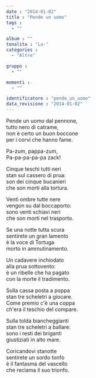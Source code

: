 ```yaml
---
date : "2014-01-02"
title : "Pende un uomo"
tags : 
  - ""

album : ""
tonalita : "La-"
categories : 
  - "Altre"

gruppo : 
  - ""

momenti : 
  - ""

identificatore : "pende_un_uomo"
data_revisione : "2014-01-02"
---
```

  
  
Pende un uomo dal pennone,  
tutto nero di catrame,  
non è certo un buon boccone  
per i corvi che hanno fame.  
  
  
Pa-zum, pappa-zum,  
Pa-pa-pa-pa-pa zack!  
  
  
  
Cinque teschi tutti neri  
stan sul cassero di prua:  
son dei cinque bucanieri  
che son morti alla tortura.  
  
  
Venti ombre tutte nere  
vengon su dal boccaporto:  
sono venti schiavi neri  
che son morti nel trasporto.  
  
  
Se una notte tutta scura  
sentirete un gran lamento  
è la voce di Tortuga  
morto in ammutinamento.  
  
  
Un cadavere inchiodato  
alla prua sottovento:  
è un ribelle che ha pagato  
con la morte il tradimento.  
  
  
Sulla cassa posta a poppa  
stan tre scheletri a giocare.  
Come premio c'è una coppa  
ch'era il teschio del compare.  
  
  
Sulla tolda biancheggianti  
stan tre scheletri a ballare:  
sono i resti dei briganti  
giustiziati in alto mare.  
  
  
Coricandovi stanotte  
sentirete un sordo tonfo  
è il fantasma del vascello  
che reclama il suo trionfo.  
  

